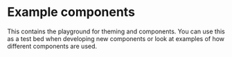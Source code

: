 # Example components

This contains the playground for theming and components.
You can use this as a test bed when developing new components
or look at examples of how different components are used.

